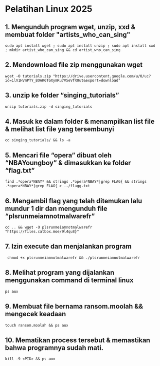 # Pelatihan Linux 2025

## 1. Mengunduh program wget, unzip, xxd & membuat folder "artists_who_can_sing"
```
sudo apt install wget ; sudo apt install unzip ; sudo apt install xxd ; mkdir artist_who_can_sing && cd artist_who_can_sing
```

## 2. Mendownload file zip menggunakan wget
```
wget -O tutorials.zip "https://drive.usercontent.google.com/u/0/uc?id=1lV1HVmPTY_BOAK6ToXymRu7V5eVfR0ut&export=download"
```
## 3. unzip ke folder “singing_tutorials”
```
unzip tutorials.zip -d singing_tutorials
```
## 4. Masuk ke dalam folder & menampilkan list file & melihat list file yang tersembunyi
```
cd singing_tutorials/ && ls -a
```
## 5. Mencari file “opera” dibuat oleh “NBAYoungboy” & dimasukkan ke folder “flag.txt”
```
find .*opera*NBAY* && strings .*opera*NBAY*|grep FLAG{ && strings .*opera*NBAY*|grep FLAG{ > ../flagg.txt
```
## 6. Mengambil flag yang telah ditemukan lalu mundur 1 dir dan mengunduh file “plsrunmeiamnotmalwarefr”
```
cd .. && wget -O plsrunmeiamnotmalwarefr "https://files.catbox.moe/9l4qu8}"
```
## 7. Izin execute dan menjalankan program
```
 chmod +x plsrunmeiamnotmalwarefr && ./plsrunmeiamnotmalwarefr
```
## 8. Melihat program yang dijalankan menggunakan command di terminal linux
```
ps aux
```
## 9. Membuat file bernama ransom.moolah && mengecek keadaan
```
touch ransom.moolah && ps aux
```
## 10. Mematikan process tersebut & memastikan bahwa programnya sudah mati.
```
kill -9 <PID> && ps aux
```
